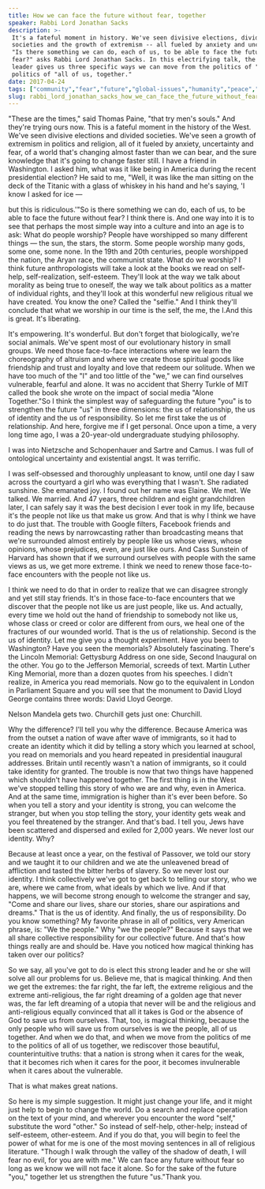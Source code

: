 ```yaml
---
title: How we can face the future without fear, together
speaker: Rabbi Lord Jonathan Sacks
description: >-
 It's a fateful moment in history. We've seen divisive elections, divided
 societies and the growth of extremism -- all fueled by anxiety and uncertainty.
 "Is there something we can do, each of us, to be able to face the future without
 fear?" asks Rabbi Lord Jonathan Sacks. In this electrifying talk, the spiritual
 leader gives us three specific ways we can move from the politics of "me" to the
 politics of "all of us, together."
date: 2017-04-24
tags: ["community","fear","future","global-issues","humanity","peace","personal-growth","politics","social-change","religion"]
slug: rabbi_lord_jonathan_sacks_how_we_can_face_the_future_without_fear_together
---
```


"These are the times," said Thomas Paine, "that try men's souls." And they're trying ours
now. This is a fateful moment in the history of the West. We've seen divisive elections and
divided societies. We've seen a growth of extremism in politics and religion, all of it
fueled by anxiety, uncertainty and fear, of a world that's changing almost faster than we
can bear, and the sure knowledge that it's going to change faster still. I have a friend
in Washington. I asked him, what was it like being in America during the recent
presidential election? He said to me, "Well, it was like the man sitting on the deck of
the Titanic with a glass of whiskey in his hand and he's saying, 'I know I asked for ice
—

but this is ridiculous.'"So is there something we can do, each of us, to be able to face
the future without fear? I think there is. And one way into it is to see that perhaps the
most simple way into a culture and into an age is to ask: What do people worship? People
have worshipped so many different things — the sun, the stars, the storm. Some people
worship many gods, some one, some none. In the 19th and 20th centuries, people worshipped
the nation, the Aryan race, the communist state. What do we worship? I think future
anthropologists will take a look at the books we read on self-help, self-realization,
self-esteem. They'll look at the way we talk about morality as being true to oneself, the
way we talk about politics as a matter of individual rights, and they'll look at this
wonderful new religious ritual we have created. You know the one? Called the "selfie." And
I think they'll conclude that what we worship in our time is the self, the me, the I.And
this is great. It's liberating.

It's empowering. It's wonderful. But don't forget that biologically, we're social animals.
We've spent most of our evolutionary history in small groups. We need those face-to-face
interactions where we learn the choreography of altruism and where we create those
spiritual goods like friendship and trust and loyalty and love that redeem our solitude.
When we have too much of the "I" and too little of the "we," we can find ourselves
vulnerable, fearful and alone. It was no accident that Sherry Turkle of MIT called the
book she wrote on the impact of social media "Alone Together."So I think the simplest way
of safeguarding the future "you" is to strengthen the future "us" in three dimensions: the
us of relationship, the us of identity and the us of responsibility. So let me first take
the us of relationship. And here, forgive me if I get personal. Once upon a time, a very
long time ago, I was a 20-year-old undergraduate studying philosophy.

I was into Nietzsche and Schopenhauer and Sartre and Camus. I was full of ontological
uncertainty and existential angst. It was terrific.

I was self-obsessed and thoroughly unpleasant to know, until one day I saw across the
courtyard a girl who was everything that I wasn't. She radiated sunshine. She emanated
joy. I found out her name was Elaine. We met. We talked. We married. And 47 years, three
children and eight grandchildren later, I can safely say it was the best decision I ever
took in my life, because it's the people not like us that make us grow. And that is why I
think we have to do just that. The trouble with Google filters, Facebook friends and
reading the news by narrowcasting rather than broadcasting means that we're surrounded
almost entirely by people like us whose views, whose opinions, whose prejudices, even, are
just like ours. And Cass Sunstein of Harvard has shown that if we surround ourselves with
people with the same views as us, we get more extreme. I think we need to renew those
face-to-face encounters with the people not like us.

I think we need to do that in order to realize that we can disagree strongly and yet still
stay friends. It's in those face-to-face encounters that we discover that the people not
like us are just people, like us. And actually, every time we hold out the hand of
friendship to somebody not like us, whose class or creed or color are different from ours,
we heal one of the fractures of our wounded world. That is the us of relationship. Second
is the us of identity. Let me give you a thought experiment. Have you been to Washington?
Have you seen the memorials? Absolutely fascinating. There's the Lincoln Memorial:
Gettysburg Address on one side, Second Inaugural on the other. You go to the Jefferson
Memorial, screeds of text. Martin Luther King Memorial, more than a dozen quotes from his
speeches. I didn't realize, in America you read memorials. Now go to the equivalent in
London in Parliament Square and you will see that the monument to David Lloyd George
contains three words: David Lloyd George.

Nelson Mandela gets two. Churchill gets just one: Churchill.

Why the difference? I'll tell you why the difference. Because America was from the outset
a nation of wave after wave of immigrants, so it had to create an identity which it did by
telling a story which you learned at school, you read on memorials and you heard repeated
in presidential inaugural addresses. Britain until recently wasn't a nation of immigrants,
so it could take identity for granted. The trouble is now that two things have happened
which shouldn't have happened together. The first thing is in the West we've stopped
telling this story of who we are and why, even in America. And at the same time,
immigration is higher than it's ever been before. So when you tell a story and your
identity is strong, you can welcome the stranger, but when you stop telling the story,
your identity gets weak and you feel threatened by the stranger. And that's bad. I tell
you, Jews have been scattered and dispersed and exiled for 2,000 years. We never lost our
identity. Why?

Because at least once a year, on the festival of Passover, we told our story and we taught
it to our children and we ate the unleavened bread of affliction and tasted the bitter
herbs of slavery. So we never lost our identity. I think collectively we've got to get
back to telling our story, who we are, where we came from, what ideals by which we live.
And if that happens, we will become strong enough to welcome the stranger and say, "Come
and share our lives, share our stories, share our aspirations and dreams." That is the us
of identity. And finally, the us of responsibility. Do you know something? My favorite
phrase in all of politics, very American phrase, is: "We the people." Why "we the people?"
Because it says that we all share collective responsibility for our collective future. And
that's how things really are and should be. Have you noticed how magical thinking has taken
over our politics?

So we say, all you've got to do is elect this strong leader and he or she will solve all
our problems for us. Believe me, that is magical thinking. And then we get the extremes:
the far right, the far left, the extreme religious and the extreme anti-religious, the far
right dreaming of a golden age that never was, the far left dreaming of a utopia that
never will be and the religious and anti-religious equally convinced that all it takes is
God or the absence of God to save us from ourselves. That, too, is magical thinking,
because the only people who will save us from ourselves is we the people, all of us
together. And when we do that, and when we move from the politics of me to the politics of
all of us together, we rediscover those beautiful, counterintuitive truths: that a nation
is strong when it cares for the weak, that it becomes rich when it cares for the poor, it
becomes invulnerable when it cares about the vulnerable.

That is what makes great nations.

So here is my simple suggestion. It might just change your life, and it might just help to
begin to change the world. Do a search and replace operation on the text of your mind, and
wherever you encounter the word "self," substitute the word "other." So instead of
self-help, other-help; instead of self-esteem, other-esteem. And if you do that, you will
begin to feel the power of what for me is one of the most moving sentences in all of
religious literature. "Though I walk through the valley of the shadow of death, I will
fear no evil, for you are with me." We can face any future without fear so long as we know
we will not face it alone. So for the sake of the future "you," together let us strengthen
the future "us."Thank you.

<!--
ad_duration=3.33
comment_count=69
event="TED2017"
external_start_time=0
has_talk_citation=0
intro_duration=11.82
is_subtitle_required="False"
is_talk_featured="True"
language="en"
language_swap="False"
native_language="en"
number_of_related_talks=6
number_of_speakers=1
number_of_subtitled_videos=25
number_of_tags=10
number_of_talk_download_languages=26
number_of_talk_more_resources=2
number_of_talk_recommendations=1
number_of_talks_take_actions=0
post_ad_duration=0.83
published_timestamp="2017-07-11 14:54:57"
recording_date="2017-04-24"
speaker_description="Religious leader"
speaker_is_published=1
speaker_name="Rabbi Lord Jonathan Sacks"
talk_name="How we can face the future without fear, together"
talk_recommendations_blurb="Check out additional reading resources, curated by Rabbi Sacks."
talks_tags=["community","fear","future","global-issues","humanity","peace","personal-growth","politics","social-change","religion"]
talks_take_action=[]
url_audio="https://download.ted.com/talks/RabbiLordJonathanSacks_2017.mp3?apikey=acme-roadrunner"
url_photo_speaker="https://pe.tedcdn.com/images/ted/67a37b01205c6f1e93abcf6479aecc4cc258213b_254x191.jpg"
url_photo_talk="https://s3.amazonaws.com/talkstar-photos/uploads/6aacd6f5-3f01-4ec1-a4a9-e9980c903015/RabbiLordJonathanSacks_2017-embed.jpg"
url_webpage="https://www.ted.com/talks/rabbi_lord_jonathan_sacks_how_we_can_face_the_future_without_fear_together"
video_type_name="TED Stage Talk"
-->